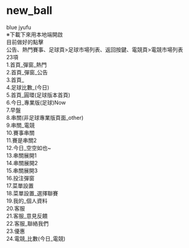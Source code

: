# new_ball
blue jyufu</br>
※下載下來用本地端開啟</br>
目前做好的點擊</br>
公告、熱門賽事、足球頁>足球市場列表、返回按鍵、電競頁>電競市場列表</br>
23項</br>
1.首頁_彈窗_熱門</br>
2.首頁_彈窗_公告</br>
3.首頁_</br>
4.足球比數_(今日)</br>
5.首頁_圓環(足球版本首頁) </br>
6.今日_專業版(足球)Now</br>
7.早盤</br>
8.串關(非足球專業版頁面_other)</br>
9.串關_電競</br>
10.賽事串關</br>
11.賽是串關2</br>
12.今日_空空如也~</br>
13.串關展開1</br>
14.串關展開2</br>
15.串關展開3</br>
16.投注彈窗</br>
17.菜單設置</br>
18.菜單設置_選擇聯賽</br>
19.我的_個人資料</br>
20.客服</br>
21.客服_意見反饋</br>
22.客服_聯絡我們</br>
23.優惠</br>
24.電競_比數(今日_電競)</br>
